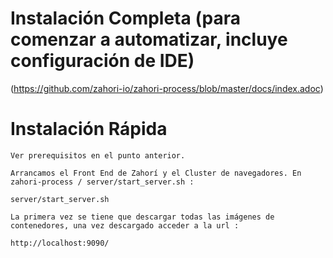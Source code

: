 # Instalación Completa (para comenzar a automatizar, incluye configuración de IDE)
(https://github.com/zahori-io/zahori-process/blob/master/docs/index.adoc)

# Instalación Rápida

    Ver prerequisitos en el punto anterior.

    Arrancamos el Front End de Zahorí y el Cluster de navegadores. En zahori-process / server/start_server.sh :

    server/start_server.sh

    La primera vez se tiene que descargar todas las imágenes de contenedores, una vez descargado acceder a la url :

    http://localhost:9090/

